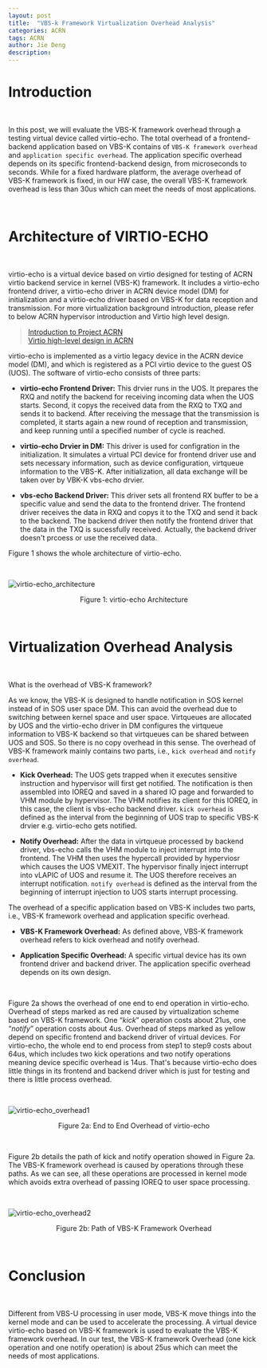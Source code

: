 ```yaml
---
layout: post
title:  "VBS-k Framework Virtualization Overhead Analysis"
categories: ACRN
tags: ACRN
author: Jie Deng
description: 
---
```


# Introduction 
<br>

In this post, we will evaluate the VBS-K framework overhead through a testing virtual device called virtio-echo. The total overhead of a frontend-backend application based on VBS-K contains of `VBS-K framework overhead` and `application specific overhead`. The application specific overhead depends on its specific frontend-backend design, from microseconds to seconds. While for a fixed hardware platform, the average overhead of VBS-K framework is fixed, in our HW case, the overall VBS-K framework overhead is less than 30us which can meet the needs of most applications.

<br>

# Architecture of VIRTIO-ECHO
<br>

virtio-echo is a virtual device based on virtio designed for testing of ACRN virtio backend service in kernel (VBS-K) framework. It includes a virtio-echo frontend driver, a virtio-echo driver in ACRN device model (DM) for initialization and a virtio-echo driver based on VBS-K for data reception and transmission. For more virtualization background introduction, please refer to below ACRN hypervisor introduction and Virtio high level design.

> [Introduction to Project ACRN](https://projectacrn.github.io/latest/introduction/index.html) <br>
[Virtio high-level design in ACRN](https://projectacrn.github.io/latest/developer-guides/virtio-hld.html)

virtio-echo is implemented as a virtio legacy device in the ACRN device model (DM), and which is registered as a PCI virtio device to the guest OS (UOS). The software of virtio-echo consists of three parts:

- **virtio-echo Frontend Driver:**
  This drvier runs in the UOS. It prepares the RXQ and notify the backend for receiving incoming data when the UOS starts. Second, it copys the received data from the RXQ to TXQ and sends it to backend. After receiving the message that the transmission is completed, it starts again a new round of reception and transmission, and keep running until a specified number of cycle is reached.

- **virtio-echo Drvier in DM:**
  This driver is used for configration in the initialization. It simulates a virtual PCI device for frontend driver use and sets necessary information, such as device configuration, virtqueue information to the VBS-K. After initialization, all data exchange will be taken over by VBK-K vbs-echo drvier.

- **vbs-echo Backend Driver:**
  This driver sets all frontend RX buffer to be a specific value and send the data to the frontend driver. The frontend driver receives the data in RXQ and copys it to the TXQ and send it back to the backend. The backend driver then notify the frontend driver that the data in the TXQ is sucessfully received. Actually, the backend driver doesn't prcoess or use the received data.

Figure 1 shows the whole architecture of virtio-echo.

<br>

![virtio-echo_architecture](/assets/images/acrn-vbsk/virtio-echo_architecture.png)
<p align="center">Figure 1: virtio-echo Architecture</p>

<br>

# Virtualization Overhead Analysis

<br>

What is the overhead of VBS-K framework? 

As we know, the VBS-K is designed to handle notification in SOS kernel instead of in SOS user space DM. This can avoid the overhead due to switching between kernel space and user space. Virtqueues are allocated by UOS and the virtio-echo driver in DM configures the virtqueue information to VBS-K backend so that virtqueues can be shared between UOS and SOS. So there is no copy overhead in this sense. The overhead of VBS-K framework mainly contains two parts, i.e., `kick overhead` and `notify overhead`.

- **Kick Overhead:**
  The UOS gets trapped when it executes sensitive instruction and hypervisor will first get notified. The notification is then assembled into IOREQ and saved in a shared IO page and forwarded to VHM module by hypervisor. The VHM notifies its client for this IOREQ, in this case, the client is vbs-echo backend driver. `kick overhead` is defined as the interval from the beginning of UOS trap to specific VBS-K drvier e.g. virtio-echo gets notified.

- **Notify Overhead:**
  After the data in virtqueue processed by backend driver, vbs-echo calls the VHM module to inject interrupt into the frontend. The VHM then uses the hypercall provided by hyperviosr which causes the UOS VMEXIT. The hypervisor finally inject interrupt into vLAPIC of UOS and resume it. The UOS therefore receives an interrupt notification. `notify overhead` is defined as the interval from the beginning of interrupt injection to UOS starts interrupt processing.

The overhead of a specific application based on VBS-K includes two parts, i.e., VBS-K framework overhead and application specific overhead.

- **VBS-K Framework Overhead:**
  As defined above, VBS-K framework overhead refers to kick overhead and notify overhead.

- **Application Specific Overhead:**
  A specific virtual device has its own frontend driver and backend driver. The application specific overhead depends on its own design.

<br>

Figure 2a shows the overhead of one end to end operation in virtio-echo. Overhead of steps marked as red are caused by virtualization scheme based on VBS-K framework. One “*kick*” operation costs about 21us, one “*notify*” operation costs about 4us. Overhead of steps marked as yellow depend on specific frontend and backend driver of virtual devices. For virtio-echo, the whole end to end process from step1 to step9 costs about 64us, which includes two kick operations and two notify operations meaning device specific overhead is 14us. That's because virtio-echo does little things in its frontend and backend driver which is just for testing and there is little process overhead.

<br>

![virtio-echo_overhead1](/assets/images/acrn-vbsk/virtio-echo_overhead1.png)
<p align="center">Figure 2a: End to End Overhead of virtio-echo</p>

<br>

Figure 2b details the path of kick and notify operation showed in Figure 2a. The VBS-K framework overhead is caused by operations through these paths. As we can see, all these operations are processed in kernel mode which avoids extra overhead of passing IOREQ to user space processing.

<br>

![virtio-echo_overhead2](/assets/images/acrn-vbsk/virtio-echo_overhead2.png)
<p align="center">Figure 2b: Path of VBS-K Framework Overhead</p>

<br>

# Conclusion

<br>

Different from VBS-U processing in user mode, VBS-K move things into the kernel mode and can be used to accelerate the processing. A virtual device virtio-echo based on VBS-K framework is used to evaluate the VBS-K framework overhead. In our test, the VBS-K framework Overhead (one kick operation and one notify operation) is about 25us which can meet the needs of most applications.

<br>